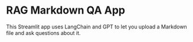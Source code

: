 # RAG Markdown QA App

This Streamlit app uses LangChain and GPT to let you upload a Markdown file and ask questions about it.
